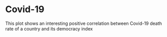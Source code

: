 # Covid-19
This plot shows an interesting positive correlation between Covid-19 death rate of a country and its democracy index
